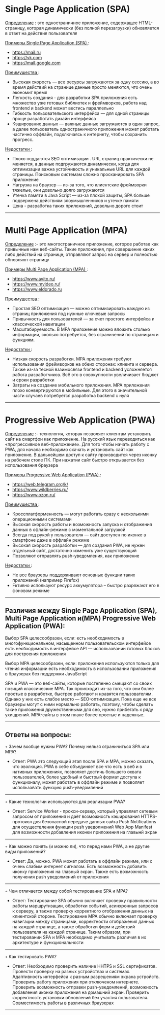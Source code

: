 
# Single Page Application (SPA)
 <u> Определение</u> : это одностраничное приложение, содержащее HTML-страницу, которая динамически (без полной перезагрузки) обновляется в ответ на действия пользователя

<u> Примеры Single Page Application (SPA) </u> :
- https://mail.ru
- https://vk.com 
- https://mail.google.com 

<u> Преимушества </u> :
- Высокая скорость — все ресурсы загружаются за одну сессию, а во время действий на странице данные просто меняются, что очень экономит время  
- Легкость создания - для разработки SPA приложения есть множество уже готовых библиотек и фреймворков, работа над frontend и backend может вестись параллельно
- Гибкость пользовательского интерфейса — для одной страницы проще разработать дизайн интерфейса
- Кэширование данных — важные данные загружаются в один запрос, а далее пользователь одностраничного приложения может работать частично оффлайн, подключаясь к интернету, чтобы сохранить прогресс.

<u> Недостатки </u> :
- Плохо поддаются SEO оптимизации . URL страниц практически не меняется, а данные подгружаются динамически, когда для оптимизации важна устойчивость и уникальные URL для каждой страницы. Поисковым системам сложно просканировать SPA приложение
- Нагрузка на браузер — из-за того, что клиентские фреймворки тяжелые, они довольно долго загружаются
- Утечка памяти в Java Script — из-за плохой защиты, SPA больше подвержена действиям злоумышленников и утечке памяти
- Цена - разработка таких приложений, довольно дорого стоит

---
# Multi Page Application (MPA)

<u> Определение</u> :- это многостраничное приложение, которое работае как привычные нам веб-сайты. Такие приложения, при совершение каких либо действий на странице, отправляют запрос на сервер и полностью обновляют страницу

<u> Примеры Multi Page Application (MPA) </u> :
- https://www.avito.ru/
- https://www.mvideo.ru/
- https://www.eldorado.ru 

<u> Преимушества </u> :
- Простая SEO оптимизация — можно оптимизировать каждую из страниц приложения под нужные ключевые запросы
- Привычность для пользователей — за счет простого интерфейса и классической навигации
- Масштабируемость. В MPA приложение можно вложить столько информации, сколько потребуется, без ограничений по страницам и функциям.

<u> Недостатки </u> :
- Низкая скорость разработки. MPA приложения требуют использования фреймворков на обеих сторонах: клиента и сервера. Также из-за тесной взаимосвязи frontend и backend усложняется работа разработчиков. Всё это в совокупности увеличивает бюджет и сроки разработки
- Затраты на создание мобильного приложения. MPA приложения плохо конвертируются в мобильные. Для этого в значительной части случаев потребуется разработка backend с нуля
---
# Progressive Web Application (PWA) 

<u> Определение</u> :- технология, которая позволяет клиентам установить сайт на смартфон как приложение. На русский язык переводиться как «прогрессивное веб-приложение». Для того чтобы начать работу с PWA, для начала необходимо скачать и установить сайт как приложение. В дальнейшем доступ к сайту производится через иконку на рабочем столе ПК. При нажатии сайт быстро открывается без использования браузера

<u> Примеры Progressive Web Application (PWA) </u> :
- https://web.telegram.org/k/
- https://www.wildberries.ru/ 
- https://www.ozon.ru/


<u> Преимушества </u> :
- Кроссплатформенность — могут работать сразу с несколькими операционными системами
- Высокая скорость работы и возможность запуска и отображения данных в офлайн-режиме с моментальной загрузкой
- Всегда под рукой у пользователя — сайт доступен по иконке в смартфоне даже в оффлайн режиме
- Высокая скорость разработки — для создания PWA, не нужен отдельный сайт, достаточно изменить уже существующий
- Позволяют отправлять push-уведомления, как приложение

<u> Недостатки </u> :
- Не все браузеры поддерживают основные функции таких приложений (например Firefox)
- Fктивно используют ресурс аккумулятора – быстро разряжают его в фоновом режиме



---
## Различия между Single Page Application (SPA), Multi Page Application  и(MPA) Progressive Web Application (PWA):

Выбор SPA целесообразен, если: 
есть необходимость в многофункциональном, насыщенном пользовательском интерфейсе
есть необходимость в интерфейсе API — использовании готовых блоков для построения приложения

Выбор MPA целесообразен, если:
приложения используются только для чтения информации
есть необходимость в использовании приложения в браузерах без поддержки JavaScript

SPA и PWA — это веб-сайты, которые постепенно смещают со своих позиций классические MPA. Так происходит из-за того, что они более простые в разработке, быстрее работают и нравятся пользователям. Однако у них есть слабое место — SEO-оптимизация. Пока еще не все браузеры могут с ними нормально работать, поэтому, чтобы сделать такие приложения дружественными для сео, нужно прибегать к ряду ухищрений. MPA-сайты в этом плане более простые и надежные.


---
## Ответы на вопросы:
◦ Зачем вообще нужны PWA? Почему нельзя ограничиться SPA или MPA?
* Ответ: PWA это следующий этап после SPA и MPA, можно сказать, что эволюция. PWA в себе  объединяет все что есть в веб и в нативных приложениях, позволяет достичь большего охвата пользователей, более удобный и быстрый формат доступа к функционалу, может работать в оффлайн режиме и позволяет использовать функцию push-уведомлений 


---
◦ Какие технологии используются для реализации PWA?
* Ответ: 
Service Worker - прокси-сервер, который управляет сетевым запросом от приложения и даёт возможность кэширования
HTTPS-протокол для безопасной передаче данных сайта 
Push Notifications для осуществления функции push уведолмений
Web App Manifest для возможности добавления иконки приложения на главынй экран
---
◦ Как можно понять (и можно ли), что перед нами PWA, а не другие виды 
приложений? 
* Ответ: Да, можно. PWA может работать в оффлайн режиме, или с очень слабым интернет сигналом. Есть возможность добавить иконку приложения на главный экран. Также есть возможность получения push уведолмений от приложения  
---
◦ Чем отличается между собой тестирование SPA и MPA?
* Ответ: Тестирование SPA обычно включает проверку правильности работы маршрутизации, обработки событий, асинхронных запросов к серверу, а также проверку корректного отображения данных на клиентской стороне.
Тестирование MPA обычно включает проверку навигации между страницами, корректности отображения данных на каждой странице, а также обработки форм и действий пользователя на каждой странице. Таким образом, при тестировании SPA и MPA необходимо учитывать различия в их архитектуре и функциональности
---
◦ Как тестировать PWA?
* Ответ: Необходимо проверить наличие HHTPS и SSL сертификатов. Провести проверку на разных устройствах и системах. Адаптивность интерфейса к разным разрешениям экрана устройств. Проверить работу приложения при отключеном интернете. Проверить возможность отправки push-уведомлений, возможность добавления иконки приложения на домашний экран. Проверить корректность установки обновлений без участия пользователя. Совместимость работы в различных браузерах

---

